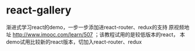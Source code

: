 # react-gallery
渐进式学习react的demo，一步一步添加进react-router、redux的支持
原视频地址 http://www.imooc.com/learn/507 ；该教程试用的是较低版本的react， 本demo试用比较新的react版本，切加入react-router、redux
